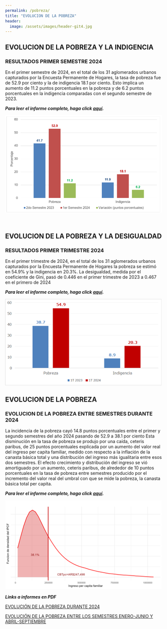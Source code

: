 ```yaml
---
permalink: /pobreza/
title: "EVOLUCION DE LA POBREZA"
header:
  image: /assets/images/header-git4.jpg
---
```


## EVOLUCION DE LA POBREZA Y LA INDIGENCIA

### RESULTADOS PRIMER SEMESTRE 2024

En el primer semestre de 2024, en el total de los 31 aglomerados urbanos capturados por la Encuesta Permanente de Hogares, la tasa de pobreza fue de 52.9 por ciento y la de indigencia 18.1 por ciento. Esto implica un aumento de 11.2 puntos porcentuales en la pobreza y de 6.2 puntos porcentuales en la indigencia comparadas con el segundo semestre de 2023.

***Para leer el informe completo, haga click [aquí](https://mrozada.github.io/pobreza-indigencia/).***

![Evolucion de la pobreza y de la indigencia](/assets/images/fig1S.png)


<br>

## EVOLUCION DE LA POBREZA Y LA DESIGUALDAD

### RESULTADOS PRIMER TRIMESTRE 2024

En el primer trimestre de 2024, en el total de los 31 aglomerados urbanos capturados por la Encuesta Permanente de Hogares la pobreza se estimó en 54.9% y la indigencia en 20.3%. La desigualdad, medida por el coeficiente de Gini, pasó de 0.446 en el primer trimestre de 2023 a 0.467 en el primero de 2024

***Para leer el informe completo, haga click [aquí](https://www.utdt.edu/download.php?fname=_172295247740061400.pdf).***

![Evolucion de la pobreza y de la desigualdad](/assets/images/fig1.png)


## EVOLUCION DE LA POBREZA 

###   EVOLUCION DE LA POBREZA ENTRE SEMESTRES DURANTE 2024 

La incidencia de la pobreza cayó 14.8 puntos porcentuales entre el primer y segundo semestres del año 2024 pasando de 52.9 a 38.1 por ciento Esta disminución en la tasa de pobreza se produjo por una caída, ceteris paribus, de 25 puntos porcentuales explicada por un aumento del valor real del ingreso per capita familiar, medido con respecto a la inflación de la canasta básica total y una distribución del ingreso más igualitaria entre esos dos semestres. El efecto crecimiento y distribución del ingreso se vió amortiguado por un aumento, ceteris paribus, de alrededor de 10 puntos porcentuales en la tasa de pobreza entre semestres producido por el incremento del valor real del umbral con que se mide la pobreza, la canasta básica total per capita.

***Para leer el informe completo, haga click [aquí](https://mrozada.github.io/evolucionpobreza/).***

![Evolucion de la pobreza](/assets/images/densidades4.png)

***Links a informes en PDF***

[EVOLUCIÓN DE LA POBREZA DURANTE 2024](https://github.com/mrozada/mrozada.github.io/blob/master/assets/pdf/EVOLUCI%C3%93N%20DE%20LA%20POBREZA%20DURANTE%202024)

[EVOLUCIÓN DE LA POBREZA ENTRE LOS SEMESTRES ENERO-JUNIO Y ABRIL-SEPTIEMBRE](https://github.com/mrozada/mrozada.github.io/blob/master/assets/pdf/EVOLUCI%C3%93N%20DE%20LA%20POBREZA%20ENTRE%20LOS%20SEMESTRES%20ENERO-JUNIO%20Y%20ABRIL-SEPTIEMBRE.pdf)
